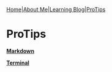 [Home](README)|[About Me](aboutme)|[Learning Blog](learningblog)|[ProTips](tips.a)

# ProTips

[**Markdown**](tips.markdown.md)

[**Terminal**](tips.terminal.md)
